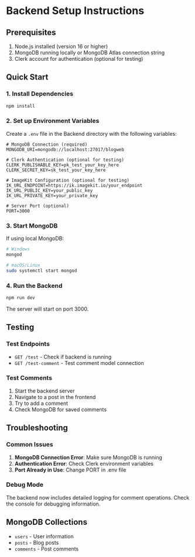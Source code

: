 # Backend Setup Instructions

## Prerequisites
1. Node.js installed (version 16 or higher)
2. MongoDB running locally or MongoDB Atlas connection string
3. Clerk account for authentication (optional for testing)

## Quick Start

### 1. Install Dependencies
```bash
npm install
```

### 2. Set up Environment Variables
Create a `.env` file in the Backend directory with the following variables:

```env
# MongoDB Connection (required)
MONGODB_URI=mongodb://localhost:27017/blogweb

# Clerk Authentication (optional for testing)
CLERK_PUBLISHABLE_KEY=pk_test_your_key_here
CLERK_SECRET_KEY=sk_test_your_key_here

# ImageKit Configuration (optional for testing)
IK_URL_ENDPOINT=https://ik.imagekit.io/your_endpoint
IK_URL_PUBLIC_KEY=your_public_key
IK_URL_PRIVATE_KEY=your_private_key

# Server Port (optional)
PORT=3000
```

### 3. Start MongoDB
If using local MongoDB:
```bash
# Windows
mongod

# macOS/Linux
sudo systemctl start mongod
```

### 4. Run the Backend
```bash
npm run dev
```

The server will start on port 3000.

## Testing

### Test Endpoints
- `GET /test` - Check if backend is running
- `GET /test-comment` - Test comment model connection

### Test Comments
1. Start the backend server
2. Navigate to a post in the frontend
3. Try to add a comment
4. Check MongoDB for saved comments

## Troubleshooting

### Common Issues
1. **MongoDB Connection Error**: Make sure MongoDB is running
2. **Authentication Error**: Check Clerk environment variables
3. **Port Already in Use**: Change PORT in .env file

### Debug Mode
The backend now includes detailed logging for comment operations. Check the console for debugging information.

## MongoDB Collections
- `users` - User information
- `posts` - Blog posts
- `comments` - Post comments
